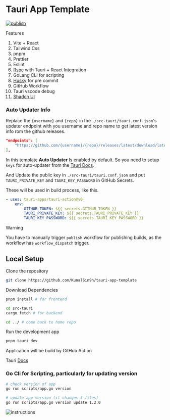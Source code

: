 # Tauri App Template

[![publish](https://github.com/KunalSin9h/tauri-app-template/actions/workflows/release.yml/badge.svg)](https://github.com/KunalSin9h/tauri-app-template/actions/workflows/release.yml)

Features

1. Vite + React
2. Tailwind Css
3. pnpm
4. Prettier
5. Eslint
6. [Rspc](https://www.rspc.dev/) with Tauri + React Integration
7. GoLang CLI for scripting
8. [Husky](https://typicode.github.io/husky/) for pre commit
9. GitHub Workflow
10. Tauri vscode debug
11. [Shadcn UI](https://ui.shadcn.com/)

### Auto Updater Info

Replace the `{username}` and `{repo}` in the `./src-tauri/tauri.conf.json`'s updater endpoint with you username and repo name to get latest version info rom the github releases.

```json
"endpoints": [
    "https://github.com/{username}/{repo}/releases/latest/download/latest.json"
],

```

In this template **Auto Updater** Is enabled by default. So you need to setup `keys` for auto-updater from the [Tauri Docs](https://tauri.app/v1/guides/distribution/updater).

And Update the public key in `./src-tauri/tauri.conf.json` and put `TAURI_PRIVATE_KEY` and `TAURI_KEY_PASSWORD` in GitHub Secrets.

These will be used in build process, like this.

```yaml
- uses: tauri-apps/tauri-action@v0
    env:
        GITHUB_TOKEN: ${{ secrets.GITHUB_TOKEN }}
        TAURI_PRIVATE_KEY: ${{ secrets.TAURI_PRIVATE_KEY }}
        TAURI_KEY_PASSWORD: ${{ secrets.TAURI_KEY_PASSWORD }}
```

> [!WARNING]
> You have to manually trigger `publish` workflow for publishing builds, as the workflow has `workflow_dispatch` trigger.

## Local Setup

Clone the repository

```bash
git clone https://github.com/KunalSin9h/tauri-app-template
```

Download Dependencies

```bash
pnpm install # for frontend

cd src-tauri
cargo fetch # for backend

cd ../ # come back to home repo
```

Run the development app

```bash
pnpm tauri dev
```

Application will be build by GitHub Action

Tauri [Docs](https://tauri.app/v1/guides/)

### Go Cli for Scripting, particularly for updating version

```bash
# check version of app
go run scripts/app.go version
```

```bash
# update app version (it changes 3 files)
go run scripts/app.go version update 1.2.0
```

![instructions](https://i.imgur.com/x7eUEEQ.png)
